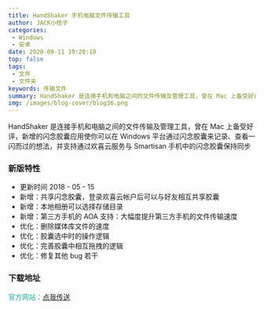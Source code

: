 ```yaml
---
title: HandShaker 手机电脑文件传输工具
author: JACK小桔子
categories: 
 - Windows
 - 安卓
date: 2020-09-11 19:20:18
top: false
tags: 
 - 文件
 - 文件夹
keywords: 传输文件
summary: HandShaker 是连接手机和电脑之间的文件传输及管理工具，曾在 Mac 上备受好评，新增的闪念胶囊应用使你可以在 Windows 平台通过闪念胶囊来记录、查看一闪而过的想法，并支持通过欢喜云服务与 Smartisan 手机中的闪念胶囊保持同步
img: /images/blog-cover/blog36.png
---
```

HandShaker 是连接手机和电脑之间的文件传输及管理工具，曾在 Mac 上备受好评，新增的闪念胶囊应用使你可以在 Windows 平台通过闪念胶囊来记录、查看一闪而过的想法，并支持通过欢喜云服务与 Smartisan 手机中的闪念胶囊保持同步

### 新版特性
* 更新时间 2018 - 05 - 15
* 新增：共享闪念胶囊，登录欢喜云帐户后可以与好友相互共享胶囊
* 新增：本地相册可以选择存储目录
* 新增：第三方手机的 AOA 支持：大幅度提升第三方手机的文件传输速度
* 优化：删除媒体库文件的速度
* 优化：胶囊选中时的操作逻辑
* 优化：完善胶囊中相互拖拽的逻辑
* 优化：修复其他 bug 若干

### 下载地址
<font color = #26a59a>官方网站：</font>[点我传送](https://www.smartisan.com/apps/#/handshaker)